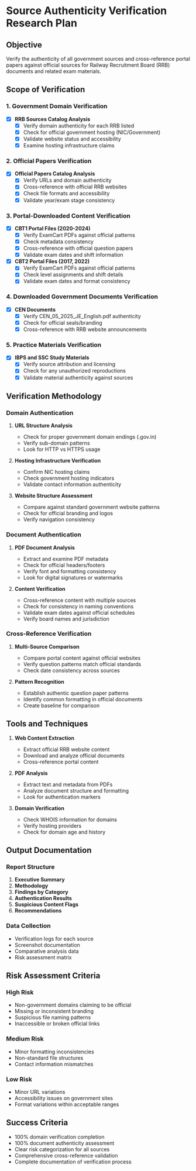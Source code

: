 # Source Authenticity Verification Research Plan

## Objective
Verify the authenticity of all government sources and cross-reference portal papers against official sources for Railway Recruitment Board (RRB) documents and related exam materials.

## Scope of Verification

### 1. Government Domain Verification
- [x] **RRB Sources Catalog Analysis**
  - [x] Verify domain authenticity for each RRB listed
  - [x] Check for official government hosting (NIC/Government)
  - [x] Validate website status and accessibility
  - [x] Examine hosting infrastructure claims

### 2. Official Papers Verification
- [x] **Official Papers Catalog Analysis**
  - [x] Verify URLs and domain authenticity
  - [x] Cross-reference with official RRB websites
  - [x] Check file formats and accessibility
  - [x] Validate year/exam stage consistency

### 3. Portal-Downloaded Content Verification
- [x] **CBT1 Portal Files (2020-2024)**
  - [x] Verify ExamCart PDFs against official patterns
  - [x] Check metadata consistency
  - [x] Cross-reference with official question papers
  - [x] Validate exam dates and shift information

- [x] **CBT2 Portal Files (2017, 2022)**
  - [x] Verify ExamCart PDFs against official patterns
  - [x] Check level assignments and shift details
  - [x] Validate exam dates and format consistency

### 4. Downloaded Government Documents Verification
- [x] **CEN Documents**
  - [x] Verify CEN_05_2025_JE_English.pdf authenticity
  - [x] Check for official seals/branding
  - [x] Cross-reference with RRB website announcements

### 5. Practice Materials Verification
- [x] **IBPS and SSC Study Materials**
  - [x] Verify source attribution and licensing
  - [x] Check for any unauthorized reproductions
  - [x] Validate material authenticity against sources

## Verification Methodology

### Domain Authentication
1. **URL Structure Analysis**
   - Check for proper government domain endings (.gov.in)
   - Verify sub-domain patterns
   - Look for HTTP vs HTTPS usage

2. **Hosting Infrastructure Verification**
   - Confirm NIC hosting claims
   - Check government hosting indicators
   - Validate contact information authenticity

3. **Website Structure Assessment**
   - Compare against standard government website patterns
   - Check for official branding and logos
   - Verify navigation consistency

### Document Authentication
1. **PDF Document Analysis**
   - Extract and examine PDF metadata
   - Check for official headers/footers
   - Verify font and formatting consistency
   - Look for digital signatures or watermarks

2. **Content Verification**
   - Cross-reference content with multiple sources
   - Check for consistency in naming conventions
   - Validate exam dates against official schedules
   - Verify board names and jurisdiction

### Cross-Reference Verification
1. **Multi-Source Comparison**
   - Compare portal content against official websites
   - Verify question patterns match official standards
   - Check date consistency across sources

2. **Pattern Recognition**
   - Establish authentic question paper patterns
   - Identify common formatting in official documents
   - Create baseline for comparison

## Tools and Techniques

1. **Web Content Extraction**
   - Extract official RRB website content
   - Download and analyze official documents
   - Cross-reference portal content

2. **PDF Analysis**
   - Extract text and metadata from PDFs
   - Analyze document structure and formatting
   - Look for authentication markers

3. **Domain Verification**
   - Check WHOIS information for domains
   - Verify hosting providers
   - Check for domain age and history

## Output Documentation

### Report Structure
1. **Executive Summary**
2. **Methodology**
3. **Findings by Category**
4. **Authentication Results**
5. **Suspicious Content Flags**
6. **Recommendations**

### Data Collection
- Verification logs for each source
- Screenshot documentation
- Comparative analysis data
- Risk assessment matrix

## Risk Assessment Criteria

### High Risk
- Non-government domains claiming to be official
- Missing or inconsistent branding
- Suspicious file naming patterns
- Inaccessible or broken official links

### Medium Risk
- Minor formatting inconsistencies
- Non-standard file structures
- Contact information mismatches

### Low Risk
- Minor URL variations
- Accessibility issues on government sites
- Format variations within acceptable ranges

## Success Criteria
- 100% domain verification completion
- 100% document authenticity assessment
- Clear risk categorization for all sources
- Comprehensive cross-reference validation
- Complete documentation of verification process